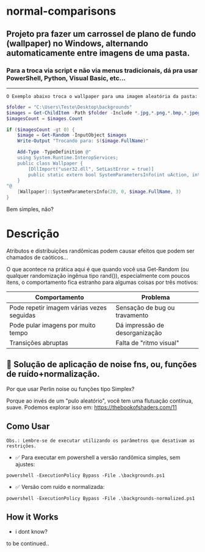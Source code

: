 # normal-comparisons

## Projeto pra fazer um carrossel de plano de fundo (wallpaper) no Windows, alternando automaticamente entre imagens de uma pasta.

### Para a troca via script e não via menus tradicionais, dá pra usar PowerShell, Python, Visual Basic, etc...

---

    O Exemplo abaixo troca o wallpaper para uma imagem aleatória da pasta:

```powershell
$folder = "C:\Users\Teste\Desktop\backgrounds"
$images = Get-ChildItem -Path $folder -Include *.jpg,*.png,*.bmp,*.jpeg -File -Recurse
$imagesCount = $images.Count

if ($imagesCount -gt 0) {
    $image = Get-Random -InputObject $images
    Write-Output "Trocando para: $($image.FullName)"

    Add-Type -TypeDefinition @"
    using System.Runtime.InteropServices;
    public class Wallpaper {
        [DllImport("user32.dll", SetLastError = true)]
        public static extern bool SystemParametersInfo(int uAction, int uParam, string lpvParam, int fuWinIni);
    }
"@
    [Wallpaper]::SystemParametersInfo(20, 0, $image.FullName, 3)
}

```

Bem simples, não?



# Descrição
Atributos e distribuições randômicas podem causar efeitos que podem ser chamados de caóticos...

O que acontece na prática aqui é que quando você usa Get-Random (ou qualquer randomização ingênua tipo rand()), especialmente com poucos itens, o comportamento fica estranho para algumas coisas por três motivos:

| Comportamento                             | Problema                       |
| ----------------------------------------- | ------------------------------ |
| Pode repetir imagem várias vezes seguidas | Sensação de bug ou travamento  |
| Pode pular imagens por muito tempo        | Dá impressão de desorganização |
| Transições abruptas                       | Falta de "ritmo visual"        |

## 🧠 Solução de aplicação de noise fns, ou, funções de ruído+normalização.

Por que usar Perlin noise ou funções tipo Simplex?

Porque ao invés de um "pulo aleatório", você tem uma flutuação contínua, suave. Podemos explorar isso em: https://thebookofshaders.com/11

## Como Usar

    Obs.: Lembre-se de executar utilizando os parâmetros que desativam as restrições.

- ✅ Para executar em powershell a versão randômica simples, sem ajustes:


```shell
powershell -ExecutionPolicy Bypass -File .\backgrounds.ps1
```
- ✅ Versão com ruído e normalizada:

```shell
powershell -ExecutionPolicy Bypass -File .\backgrounds-normalized.ps1
```

## How it Works

- i dont know?

to be continued..



